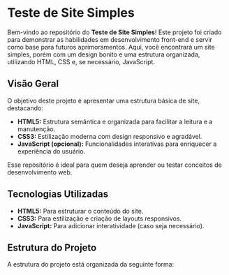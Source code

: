 # Teste de Site Simples

Bem-vindo ao repositório do **Teste de Site Simples**! Este projeto foi criado para demonstrar as habilidades em desenvolvimento front-end e servir como base para futuros aprimoramentos. Aqui, você encontrará um site simples, porém com um design bonito e uma estrutura organizada, utilizando HTML, CSS e, se necessário, JavaScript.

## Visão Geral

O objetivo deste projeto é apresentar uma estrutura básica de site, destacando:

- **HTML5:** Estrutura semântica e organizada para facilitar a leitura e a manutenção.
- **CSS3:** Estilização moderna com design responsivo e agradável.
- **JavaScript (opcional):** Funcionalidades interativas para enriquecer a experiência do usuário.

Esse repositório é ideal para quem deseja aprender ou testar conceitos de desenvolvimento web.

## Tecnologias Utilizadas

- **HTML5:** Para estruturar o conteúdo do site.
- **CSS3:** Para estilização e criação de layouts responsivos.
- **JavaScript:** Para adicionar interatividade (caso seja necessário).

## Estrutura do Projeto

A estrutura do projeto está organizada da seguinte forma:

